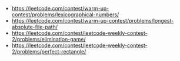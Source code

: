 - https://leetcode.com/contest/warm-up-contest/problems/lexicographical-numbers/
- https://leetcode.com/contest/warm-up-contest/problems/longest-absolute-file-path/
- https://leetcode.com/contest/leetcode-weekly-contest-2/problems/elimination-game/
- https://leetcode.com/contest/leetcode-weekly-contest-2/problems/perfect-rectangle/
